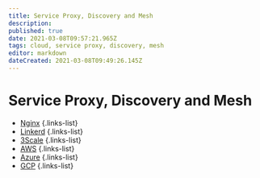 ```yaml
---
title: Service Proxy, Discovery and Mesh
description: 
published: true
date: 2021-03-08T09:57:21.965Z
tags: cloud, service proxy, discovery, mesh
editor: markdown
dateCreated: 2021-03-08T09:49:26.145Z
---
```


# Service Proxy, Discovery and Mesh
- [Nginx](/training/cloud_and_devops/service_proxy_discovery_mesh/nginx)
{.links-list}
- [Linkerd](/training/cloud_and_devops/service_proxy_discovery_mesh/linkerd)
{.links-list}
- [3Scale](/training/cloud_and_devops/service_proxy_discovery_mesh/3scale)
{.links-list}
- [AWS](/training/cloud_and_devops/service_proxy_discovery_mesh/aws)
{.links-list}
- [Azure](/training/cloud_and_devops/service_proxy_discovery_mesh/azure)
{.links-list}
- [GCP](/training/cloud_and_devops/service_proxy_discovery_mesh/gcp)
{.links-list}